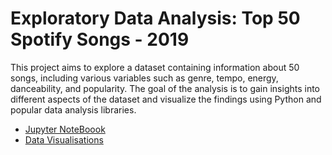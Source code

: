 # Exploratory Data Analysis: Top 50 Spotify Songs - 2019

This project aims to explore a dataset containing information about 50 songs, including various variables such as genre, tempo, energy, danceability, and popularity. The goal of the analysis is to gain insights into different aspects of the dataset and visualize the findings using Python and popular data analysis libraries.

- [Jupyter NoteBoook](https://github.com/georgemcculloch/SpotifyEDA/blob/main/NoteBook/spotifyeda.ipynb)
- [Data Visualisations](https://github.com/georgemcculloch/SpotifyEDA/tree/main/images)
